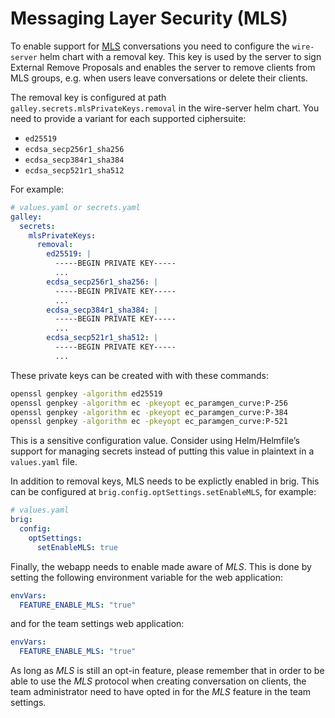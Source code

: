 <a id="mls-message-layer-security"></a>

# Messaging Layer Security (MLS)

To enable support for [MLS](https://datatracker.ietf.org/wg/mls/documents/)
conversations you need to configure the `wire-server` helm chart with a removal
key. This key is used by the server to sign External Remove Proposals and
enables the server to remove clients from MLS groups, e.g. when users leave
conversations or delete their clients.

The removal key is configured at path
`galley.secrets.mlsPrivateKeys.removal` in the wire-server helm chart.
You need to provide a variant for each supported ciphersuite:

- `ed25519`
- `ecdsa_secp256r1_sha256`
- `ecdsa_secp384r1_sha384`
- `ecdsa_secp521r1_sha512`

For example:

```yaml
# values.yaml or secrets.yaml
galley:
  secrets:
    mlsPrivateKeys:
      removal:
        ed25519: |
          -----BEGIN PRIVATE KEY-----
          ...
        ecdsa_secp256r1_sha256: |
          -----BEGIN PRIVATE KEY-----
          ...
        ecdsa_secp384r1_sha384: |
          -----BEGIN PRIVATE KEY-----
          ...
        ecdsa_secp521r1_sha512: |
          -----BEGIN PRIVATE KEY-----
          ...
```

These private keys can be created with with these commands:

```sh
openssl genpkey -algorithm ed25519
openssl genpkey -algorithm ec -pkeyopt ec_paramgen_curve:P-256
openssl genpkey -algorithm ec -pkeyopt ec_paramgen_curve:P-384
openssl genpkey -algorithm ec -pkeyopt ec_paramgen_curve:P-521
```

This is a sensitive configuration value. Consider using Helm/Helmfile’s support
for managing secrets instead of putting this value in plaintext in a
`values.yaml` file.

In addition to removal keys, MLS needs to be explictly enabled in brig. This can be configured at
`brig.config.optSettings.setEnableMLS`, for example:

```yaml
# values.yaml
brig:
  config:
    optSettings:
      setEnableMLS: true
```

Finally, the webapp needs to enable made aware of *MLS*. This is done by
setting the following environment variable for the web application:

```yaml
envVars:
  FEATURE_ENABLE_MLS: "true"
```

and for the team settings web application:

```yaml
envVars:
  FEATURE_ENABLE_MLS: "true"
```

As long as *MLS* is still an opt-in feature, please remember that in order to be able
to use the *MLS* protocol when creating conversation on clients, the team administrator
need to have opted in for the *MLS* feature in the team settings.
